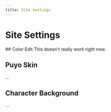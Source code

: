 ```yaml
---
title: Site Settings
---
```

# Site Settings
<ClientOnly>
<AssetLoader />
## Color Edit
This doesn't really work right now.
<PuyoTint />

## Puyo Skin
...

## Character Background
...

</ClientOnly>